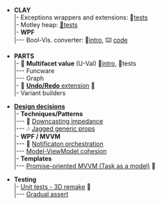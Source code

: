 + **CLAY**\
|- Exceptions wrappers and extensions: 🧪[tests](src/TuttiFrutti/ClayTests/Errors)\
|- Motley heap: [🧪tests](src/TuttiFrutti/AbcStructTests/Heaps)\
|- **WPF**\
|--- Bool-Vis. converter: 📃[intro](README+/snippets/wpf/bool2viz_improved.md), ⌨️ [code](src/TuttiFrutti/WinClay/Converters/BoolVsVizConverter.cs)

+ **PARTS**\
|- 💠 **Multifacet value** (U-Val) 📃[intro](README+/projects/U-Val), 🧪tests \
|--- Funcware\
|--- Graph\
|- 🔄 [**Undo/Redo** extension](README+/projects/Rvrs) 🚧\
|- Variant builders

+ [**Design decisions**](README+/decisions)\
|- **Techniques/Patterns**\
|--- 🎢 [Downcasting impedance](README+/decisions/cs-downcast_impedance.md)\
|--- 🎶 [Jagged generic props](README+/decisions/cs-jagged_props.md)\
|- **WPF / MVVM**\
|--- 📢 [Notificaton orchestration](README+/decisions/mvvm/mvvm-notification_orchestration.md)\
|--- [Model-ViewModel cohesion](README+/decisions/mvvm/mvvm-vmodel_cohesion.md)\
|- **Templates**\
|--- [Promise-oriented MVVM (Task as a model)](README+/decisions/cs-think_tasks.md) 🚧

+ **Testing**\
|- [Unit tests - 3D remake](README+/decisions/testing/test3D) 🚧\
|--- [Gradual assert](README+/decisions/testing/test3D/ut-gradual_assert.md)
